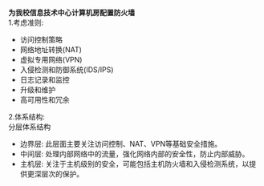 **为我校信息技术中心计算机房配置防火墙**  
1.考虑准则:
- 访问控制策略
- 网络地址转换(NAT)
- 虚拟专用网络(VPN)
- 入侵检测和防御系统(IDS/IPS)
- 日志记录和监控
- 升级和维护
- 高可用性和冗余

2.体系结构:  
分层体系结构
- 边界层: 此层面主要关注访问控制、NAT、VPN等基础安全措施。
- 中间层: 处理内部网络中的流量，强化网络内部的安全性，防止内部威胁。
- 主机层: 关注于主机级别的安全，可能包括主机防火墙和入侵检测系统，以提供更深层次的保护。